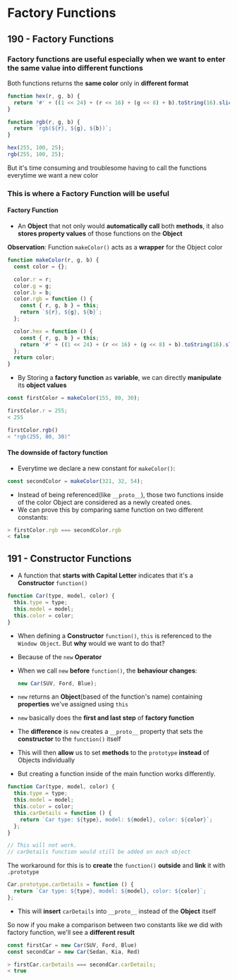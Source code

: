 # Factory Functions



## 190 - Factory Functions

### Factory functions are useful especially when we want to enter the same value into different functions

Both functions returns the **same color** only in **different format**

```javascript
function hex(r, g, b) {
  return '#' + ((1 << 24) + (r << 16) + (g << 8) + b).toString(16).slice(1);
}

function rgb(r, g, b) {
  return `rgb(${r}, ${g}, ${b})`;
}

hex(255, 100, 25);
rgb(255, 100, 25);
```

But it's time consuming and troublesome having to call the functions everytime we want a new color

### This is where a Factory Function will be useful

#### Factory Function

* An **Object** that not only would **automatically call** both **methods**, it also **stores property values** of those functions on the **Object**

**Observation**: Function `makeColor()` acts as a **wrapper** for the Object color

```javascript
function makeColor(r, g, b) {
  const color = {};

  color.r = r;
  color.g = g;
  color.b = b;
  color.rgb = function () {
    const { r, g, b } = this;
    return `${r}, ${g}, ${b}`;
  };

  color.hex = function () {
    const { r, g, b } = this;
    return '#' + ((1 << 24) + (r << 16) + (g << 8) + b).toString(16).slice(1);
  };
  return color;
}
```

* By Storing a **factory function** as **variable**, we can directly **manipulate** its **object values**

```javascript
const firstColor = makeColor(155, 80, 30);

firstColor.r = 255;
< 255

firstColor.rgb()
< "rgb(255, 80, 30)"
```

#### The downside of factory function

* Everytime we declare a new constant for `makeColor()`:

```javascript
const secondColor = makeColor(321, 32, 54);
```

* Instead of being referenced\(like `__proto__`\), those two functions inside of the color Object are considered as a newly created ones.
* We can prove this by comparing same function on two different constants:

```javascript
> firstColor.rgb === secondColor.rgb
< false
```

## 191 - Constructor Functions

* A function that **starts with Capital Letter** indicates that it's a **Constructor** `function()`

```javascript
function Car(type, model, color) {
  this.type = type;
  this.model = model;
  this.color = color;
}
```

* When defining a **Constructor** `function()`, `this` is referenced to the `Window Object`. But **why** would we want to do that?
* Because of the `new` **Operator**
* When we call `new` **before** `function()`, the **behaviour changes**:

  ```javascript
  new Car(SUV, Ford, Blue);
  ```

* `new` returns an **Object**\(based of the function's name\) containing **properties** we've assigned using `this`
* `new` basically does the **first and last step** of **factory function**
* The **difference** is `new` creates a `__proto__` property that sets the **constructor** to the `function()` itself
* This will then **allow** us to set **methods** to the `prototype` **instead** of Objects individually
* But creating a function inside of the main function works differently.

```javascript
function Car(type, model, color) {
  this.type = type;
  this.model = model;
  this.color = color;
  this.carDetails = function () {
    return `Car type: ${type}, model: ${model}, color: ${color}`;
  };
}

// This will not work.
// carDetails function would still be added on each object
```

The workaround for this is to **create** the `function()` **outside** and **link** it with `.prototype`

```javascript
Car.prototype.carDetails = function () {
  return `Car type: ${type}, model: ${model}, color: ${color}`;
};
```

* This will **insert** `carDetails` into `__proto__` instead of the **Object** itself

So now if you make a comparison between two constants like we did with factory function, we'll see a **different result**

```javascript
const firstCar = new Car(SUV, Ford, Blue)
const secondCar = new Car(Sedan, Kia, Red)

> firstCar.carDetails === secondCar.carDetails;
< true
```

